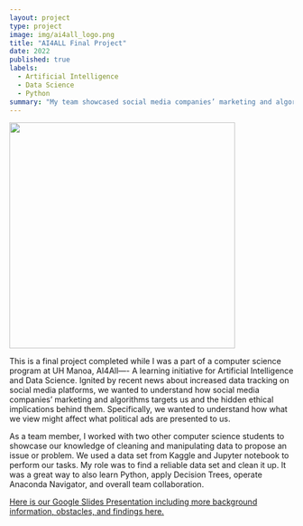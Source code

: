 ```yaml
---
layout: project
type: project
image: img/ai4all_logo.png
title: "AI4ALL Final Project"
date: 2022
published: true
labels:
  - Artificial Intelligence
  - Data Science
  - Python
summary: "My team showcased social media companies’ marketing and algorithms targets us by analyzing a data set regarding political social media ads viewed ."
---
```


<div class="text-center p-4">
  <img width="400px" src="../img/socialmedia-ai.jpg" class="img-thumbnail" >
</div>

This is a final project completed while I was a part of a computer science program at UH Manoa, AI4All—- A learning initiative for Artificial Intelligence and Data Science. Ignited by recent news about increased data tracking on social media platforms, we wanted to understand how social media companies’ marketing and algorithms targets us and the hidden ethical implications behind them. Specifically, we wanted to understand how what we view might affect what political ads are presented to us.

As a team member, I worked with two other computer science students to showcase our knowledge of cleaning and manipulating data to propose an issue or problem. We used a data set from Kaggle and Jupyter notebook to perform our tasks. My role was to find a reliable data set and clean it up. It was a great way to also learn Python, apply Decision Trees, operate Anaconda Navigator, and overall team collaboration. 

[Here is our Google Slides Presentation including more background information, obstacles, and findings here.](https://docs.google.com/presentation/d/1WWVus4Mm5T8OtfaycxZZe4krILQsvmAv9iRrC0wBEDA/edit?usp=sharing)
